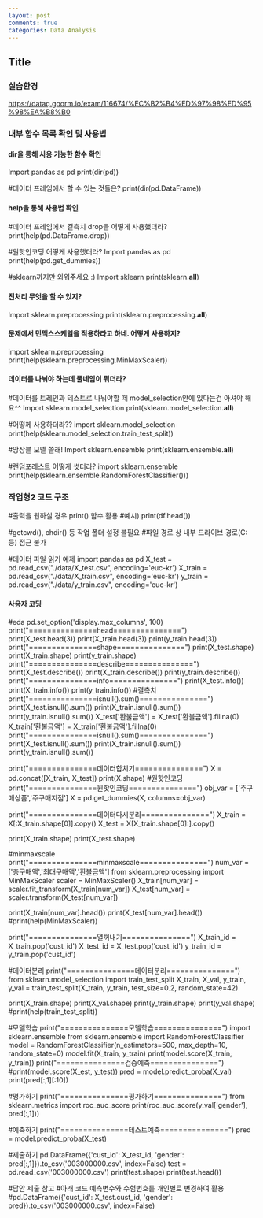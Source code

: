 ```yaml
---
layout: post
comments: true
categories: Data Analysis
---
```

## Title
### 실습환경
https://dataq.goorm.io/exam/116674/%EC%B2%B4%ED%97%98%ED%95%98%EA%B8%B0

### 내부 함수 목록 확인 및 사용법

#### dir을 통해 사용 가능한 함수 확인
Import pandas as pd
print(dir(pd))


#데이터 프레임에서 할 수 있는 것들은?
print(dir(pd.DataFrame))


#### help을 통해 사용법 확인
#데이터 프레임에서 결측치 drop을 어떻게 사용했더라?
print(help(pd.DataFrame.drop))


#원핫인코딩 어떻게 사용했더라?
Import pandas as pd
print(help(pd.get_dummies))


#sklearn까지만 외워주세요 :) 
Import sklearn
print(sklearn.__all__)


#### 전처리 무엇을 할 수 있지?
Import sklearn.preprocessing
print(sklearn.preprocessing.__all__)


#### 문제에서 민맥스스케일을 적용하라고 하네. 어떻게 사용하지?
import sklearn.preprocessing
print(help(sklearn.preprocessing.MinMaxScaler))


#### 데이터를 나눠야 하는데 풀네임이 뭐더라?
#데이터를 트레인과 테스트로 나눠야할 떼 model_selection안에 있다는건 아셔야 해요^^
Import sklearn.model_selection
print(sklearn.model_selection.__all__)


#어떻께 사용하더라??
import sklearn.model_selection
print(help(sklearn.model_selection.train_test_split))


#앙상블 모델 쓸래!
Import sklearn.ensemble
print(sklearn.ensemble.__all__)


#랜덤포레스트 어떻게 썻더라?
import sklearn.ensemble
print(help(sklearn.ensemble.RandomForestClassifier()))


### 작업형2 코드 구조

#출력을 원하실 경우 print() 함수 활용
#예시) print(df.head())

#getcwd(), chdir() 등 작업 폴더 설정 불필요
#파일 경로 상 내부 드라이브 경로(C: 등) 접근 불가

#데이터 파일 읽기 예제
import pandas as pd
X_test = pd.read_csv("./data/X_test.csv", encoding='euc-kr')
X_train = pd.read_csv("./data/X_train.csv", encoding='euc-kr')
y_train = pd.read_csv("./data/y_train.csv", encoding='euc-kr')
#### 사용자 코딩

#eda
pd.set_option('display.max_columns', 100)
print("===============head===============")
print(X_test.head(3))
print(X_train.head(3))
print(y_train.head(3))
print("===============shape===============")
print(X_test.shape)
print(X_train.shape)
print(y_train.shape)
print("===============describe===============")
print(X_test.describe())
print(X_train.describe())
print(y_train.describe())
print("===============info===============")
print(X_test.info())
print(X_train.info())
print(y_train.info())
#결측치
print("===============isnull().sum()===============")
print(X_test.isnull().sum())
print(X_train.isnull().sum())
print(y_train.isnull().sum())
X_test['환불금액'] = X_test['환불금액'].fillna(0)
X_train['환불금액'] = X_train['환불금액'].fillna(0)
print("===============isnull().sum()===============")
print(X_test.isnull().sum())
print(X_train.isnull().sum())
print(y_train.isnull().sum())

print("===============데이터합치기===============")
X = pd.concat([X_train, X_test])
print(X.shape)
#원핫인코딩
print("===============원핫인코딩===============")
obj_var = ['주구매상품','주구매지점']
X = pd.get_dummies(X, columns=obj_var)

print("===============데이터다시분리===============")
X_train = X[:X_train.shape[0]].copy()
X_test = X[X_train.shape[0]:].copy()

print(X_train.shape)
print(X_test.shape)

#minmaxscale
print("===============minmaxscale===============")
num_var = ['총구매액','최대구매액','환불금액']
from sklearn.preprocessing import MinMaxScaler
scaler = MinMaxScaler()
X_train[num_var] = scaler.fit_transform(X_train[num_var])
X_test[num_var] = scaler.transform(X_test[num_var])

print(X_train[num_var].head())
print(X_test[num_var].head())
#print(help(MinMaxScaler))

print("===============열꺼내기===============")
X_train_id = X_train.pop('cust_id')
X_test_id = X_test.pop('cust_id')
y_train_id = y_train.pop('cust_id')


#데이터분리
print("===============데이터분리===============")
from sklearn.model_selection import train_test_split
X_train, X_val, y_train, y_val = train_test_split(X_train, y_train, test_size=0.2, random_state=42)

print(X_train.shape)
print(X_val.shape)
print(y_train.shape)
print(y_val.shape)
#print(help(train_test_split))


#모델학습
print("===============모델학습===============")
import sklearn.ensemble
from sklearn.ensemble import RandomForestClassifier
model = RandomForestClassifier(n_estimators=500, max_depth=10, random_state=0)
model.fit(X_train, y_train)
print(model.score(X_train, y_train))
print("===============검증예측===============")
#print(model.score(X_est, y_test))
pred = model.predict_proba(X_val)
print(pred[:,1][:10])


#평가하기
print("===============평가하기===============")
from sklearn.metrics import roc_auc_score
print(roc_auc_score(y_val['gender'], pred[:,1]))


#예측하기
print("===============테스트예측===============")
pred = model.predict_proba(X_test)


#제출하기
pd.DataFrame({'cust_id': X_test_id, 'gender': pred[:,1]}).to_csv('003000000.csv', index=False)
test = pd.read_csv('003000000.csv')
print(test.shape)
print(test.head())


#답안 제출 참고
#아래 코드 예측변수와 수험번호를 개인별로 변경하여 활용
#pd.DataFrame({'cust_id': X_test.cust_id, 'gender': pred}).to_csv('003000000.csv', index=False)
